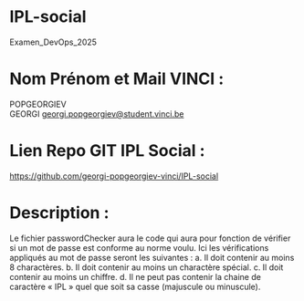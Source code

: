 # IPL-social
Examen_DevOps_2025

# Nom Prénom et Mail VINCI : 

POPGEORGIEV    
GEORGI
georgi.popgeorgiev@student.vinci.be

# Lien Repo GIT IPL Social :

https://github.com/georgi-popgeorgiev-vinci/IPL-social

# Description :

Le fichier passwordChecker aura le code qui aura pour fonction de vérifier si un mot de passe 
est conforme au norme voulu. Ici les vérifications appliqués au mot de passe seront les suivantes : 
    a.	Il doit contenir au moins 8 charactères.
    b.	Il doit contenir au moins un charactère spécial.
    c.	Il doit contenir au moins un chiffre.
    d.	Il ne peut pas contenir la chaine de caractère « IPL » quel que soit sa casse (majuscule ou minuscule).




